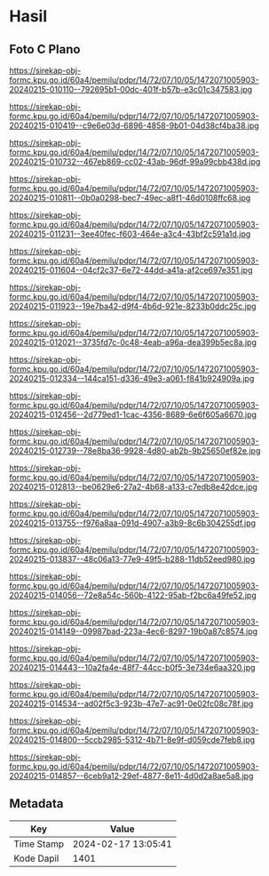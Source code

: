 # Hasil

## Foto C Plano

https://sirekap-obj-formc.kpu.go.id/60a4/pemilu/pdpr/14/72/07/10/05/1472071005903-20240215-010110--792695b1-00dc-401f-b57b-e3c01c347583.jpg

https://sirekap-obj-formc.kpu.go.id/60a4/pemilu/pdpr/14/72/07/10/05/1472071005903-20240215-010419--c9e6e03d-6896-4858-9b01-04d38cf4ba38.jpg

https://sirekap-obj-formc.kpu.go.id/60a4/pemilu/pdpr/14/72/07/10/05/1472071005903-20240215-010732--467eb869-cc02-43ab-96df-99a99cbb438d.jpg

https://sirekap-obj-formc.kpu.go.id/60a4/pemilu/pdpr/14/72/07/10/05/1472071005903-20240215-010811--0b0a0298-bec7-49ec-a8f1-46d0108ffc68.jpg

https://sirekap-obj-formc.kpu.go.id/60a4/pemilu/pdpr/14/72/07/10/05/1472071005903-20240215-011231--3ee40fec-f603-464e-a3c4-43bf2c591a1d.jpg

https://sirekap-obj-formc.kpu.go.id/60a4/pemilu/pdpr/14/72/07/10/05/1472071005903-20240215-011604--04cf2c37-6e72-44dd-a41a-af2ce697e351.jpg

https://sirekap-obj-formc.kpu.go.id/60a4/pemilu/pdpr/14/72/07/10/05/1472071005903-20240215-011923--19e7ba42-d9f4-4b6d-921e-8233b0ddc25c.jpg

https://sirekap-obj-formc.kpu.go.id/60a4/pemilu/pdpr/14/72/07/10/05/1472071005903-20240215-012021--3735fd7c-0c48-4eab-a96a-dea399b5ec8a.jpg

https://sirekap-obj-formc.kpu.go.id/60a4/pemilu/pdpr/14/72/07/10/05/1472071005903-20240215-012334--144ca151-d336-49e3-a061-f841b924909a.jpg

https://sirekap-obj-formc.kpu.go.id/60a4/pemilu/pdpr/14/72/07/10/05/1472071005903-20240215-012456--2d779ed1-1cac-4356-8689-6e6f605a6670.jpg

https://sirekap-obj-formc.kpu.go.id/60a4/pemilu/pdpr/14/72/07/10/05/1472071005903-20240215-012739--78e8ba36-9928-4d80-ab2b-9b25650ef82e.jpg

https://sirekap-obj-formc.kpu.go.id/60a4/pemilu/pdpr/14/72/07/10/05/1472071005903-20240215-012813--be0629e6-27a2-4b68-a133-c7edb8e42dce.jpg

https://sirekap-obj-formc.kpu.go.id/60a4/pemilu/pdpr/14/72/07/10/05/1472071005903-20240215-013755--f976a8aa-091d-4907-a3b9-8c6b304255df.jpg

https://sirekap-obj-formc.kpu.go.id/60a4/pemilu/pdpr/14/72/07/10/05/1472071005903-20240215-013837--48c06a13-77e9-49f5-b288-11db52eed980.jpg

https://sirekap-obj-formc.kpu.go.id/60a4/pemilu/pdpr/14/72/07/10/05/1472071005903-20240215-014056--72e8a54c-560b-4122-95ab-f2bc6a49fe52.jpg

https://sirekap-obj-formc.kpu.go.id/60a4/pemilu/pdpr/14/72/07/10/05/1472071005903-20240215-014149--09987bad-223a-4ec6-8297-19b0a87c8574.jpg

https://sirekap-obj-formc.kpu.go.id/60a4/pemilu/pdpr/14/72/07/10/05/1472071005903-20240215-014443--10a2fa4e-48f7-44cc-b0f5-3e734e6aa320.jpg

https://sirekap-obj-formc.kpu.go.id/60a4/pemilu/pdpr/14/72/07/10/05/1472071005903-20240215-014534--ad02f5c3-923b-47e7-ac91-0e02fc08c78f.jpg

https://sirekap-obj-formc.kpu.go.id/60a4/pemilu/pdpr/14/72/07/10/05/1472071005903-20240215-014800--5ccb2985-5312-4b71-8e9f-d059cde7feb8.jpg

https://sirekap-obj-formc.kpu.go.id/60a4/pemilu/pdpr/14/72/07/10/05/1472071005903-20240215-014857--6ceb9a12-29ef-4877-8e11-4d0d2a8ae5a8.jpg


## Metadata

| Key        | Value               |
| ---------- | ------------------- |
| Time Stamp | 2024-02-17 13:05:41 |
| Kode Dapil | 1401                |



